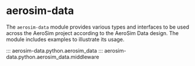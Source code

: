 # aerosim-data

The `aerosim-data` module provides various types and interfaces to be used across the AeroSim project according to the AeroSim Data design. The module includes examples to illustrate its usage.

::: aerosim-data.python.aerosim_data
::: aerosim-data.python.aerosim_data.middleware